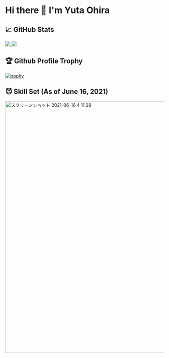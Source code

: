 # Hi there 👋 I'm Yuta Ohira


## 📈 GitHub Stats

<p>
  <a href="https://github.com/anuraghazra/github-readme-stats" target="_blank" rel="noopener noreferrer">
    <img src="https://github-readme-stats.vercel.app/api?username=Alesion30&count_private=true&show_icons=true&title_color=81A1C1&text_color=ECEFF4&bg_color=2E3440&icon_color=D8DEE9&border_radius=10" />
  </a>

  <a href="https://github.com/anuraghazra/github-readme-stats" target="_blank" rel="noopener noreferrer">
    <img src="https://github-readme-stats.vercel.app/api/top-langs/?username=Alesion30&langs_count=8&layout=compact&title_color=81A1C1&text_color=ECEFF4&bg_color=2E3440&icon_color=D8DEE9&border_radius=10" />
  </a>
</p>


## 🏆 Github Profile Trophy

[![trophy](https://github-profile-trophy.vercel.app/?username=Alesion30&theme=nord&row=1)](https://github.com/ryo-ma/github-profile-trophy)


## 😈 Skill Set (As of June 16, 2021)
<img width="800" alt="スクリーンショット 2021-06-16 4 11 28" src="https://user-images.githubusercontent.com/50891407/122109960-f05cf580-ce58-11eb-92bf-aaf828286598.png">
